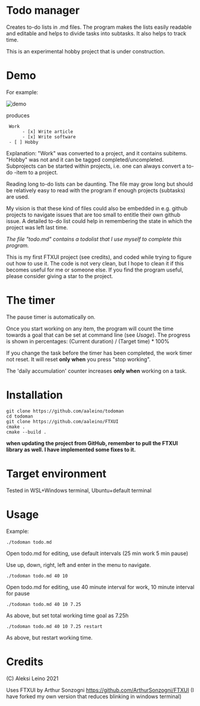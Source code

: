 # Todo manager

Creates to-do lists in .md files. The program makes the lists easily readable and editable and helps to divide tasks into subtasks. It also helps to track time. 

This is an experimental hobby project that is under construction.

Demo
====

For example:

![demo](https://github.com/aaleino/todoman/blob/main/todoman.gif "Todo manager demo")


produces

     Work
          - [x] Write article
          - [x] Write software
     - [ ] Hobby


Explanation: "Work" was converted to a project, and it contains subitems. "Hobby" was not and it can be tagged completed/uncompleted.
Subprojects can be started within projects, i.e. one can always convert a to-do -item to a project. 

Reading long to-do lists can be daunting. The file may grow long but should be relatively easy to read with the program if enough projects (subtasks) are used.  

My vision is that these kind of files could also be embedded in e.g. github projects to navigate issues that are too small to entitle their own github issue.
A detailed to-do list could help in remembering the state in which the project was left last time.

*The file "todo.md" contains a todolist that I use myself to complete this program.*

This is my first FTXUI project (see credits), and coded while trying to figure out how to use it. The code is not very clean, but I hope to clean it if this becomes useful for me or someone else. If you find the program useful, please consider giving a star to the project. 

The timer
=========

The pause timer is automatically on.

Once you start working on any item, the program will count the time towards a goal that can be set at command line (see *Usage*).
The progress is shown in percentages:  (Current duration) / (Target time) * 100%

If you change the task before the timer has been completed, the work timer not reset. It will reset **only when** you press "stop working".

The 'daily accumulation' counter increases **only when** working on a task. 

Installation
============

	git clone https://github.com/aaleino/todoman
	cd todoman
	git clone https://github.com/aaleino/FTXUI
	cmake .
	cmake --build .
	

**when updating the project from GitHub, remember to pull the FTXUI library as well. I have implemented some fixes to it.**

Target environment
==================

Tested in WSL+Windows terminal, Ubuntu+default terminal 

Usage
=====


Example:

	./todoman todo.md

Open todo.md for editing, use default intervals (25 min work 5 min pause)

Use up, down, right, left and enter in the menu to navigate. 

	./todoman todo.md 40 10

Open todo.md for editing, use 40 minute interval for work, 10 minute interval for pause

	./todoman todo.md 40 10 7.25

As above, but set total working time goal as 7.25h

	./todoman todo.md 40 10 7.25 restart

As above, but restart working time.

Credits
=======

(C) Aleksi Leino 2021

Uses FTXUI by Arthur Sonzogni
https://github.com/ArthurSonzogni/FTXUI
(I have forked my own version that reduces blinking in windows terminal)
